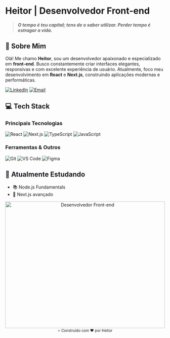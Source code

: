 # Heitor | Desenvolvedor Front-end 

  
> ***O tempo é teu capital; tens de o saber utilizar. Perder tempo é estragar a vida.***
  
</div>

## 🚀 Sobre Mim

Olá! Me chamo **Heitor**, sou um desenvolvedor apaixonado e especializado em **front-end**. Busco constantemente criar interfaces elegantes, responsivas e com excelente experiência de usuário.
Atualmente, foco meu desenvolvimento em **React** e **Next.js**, construindo aplicações modernas e performáticas.


[![LinkedIn](https://img.shields.io/badge/LinkedIn-0077B5?style=for-the-badge&logo=linkedin&logoColor=white)](https://www.linkedin.com/in/heitor-alves1/)
[![Email](https://img.shields.io/badge/Email-D14836?style=for-the-badge&logo=gmail&logoColor=white)](mailto:heitorao32@gmail.com)



## 💻 Tech Stack


### Principais Tecnologias

![React](https://img.shields.io/badge/React-61DAFB?style=for-the-badge&logo=react&logoColor=20232a)
![Next.js](https://img.shields.io/badge/Next.js-000000?style=for-the-badge&logo=next.js&logoColor=white)
![TypeScript](https://img.shields.io/badge/TypeScript-3178C6?style=for-the-badge&logo=typescript&logoColor=white)
![JavaScript](https://img.shields.io/badge/JavaScript-F7DF1E?style=for-the-badge&logo=javascript&logoColor=black)


### Ferramentas & Outros

![Git](https://img.shields.io/badge/Git-F05032?style=for-the-badge&logo=git&logoColor=white)
![VS Code](https://img.shields.io/badge/VS_Code-007ACC?style=for-the-badge&logo=visual-studio-code&logoColor=white)
![Figma](https://img.shields.io/badge/Figma-F24E1E?style=for-the-badge&logo=figma&logoColor=white)

</div>



## 🌱 Atualmente Estudando

- 📚 Node.js Fundamentals
- 🔄 Next.js avançado 




<div align="center">
  <img src="https://media2.giphy.com/media/v1.Y2lkPTc5MGI3NjExenJkZ2J0YXd2Mm40ZGhkaW5yZGtwdWNqb2JnMWNxOWd5NXFvY2ZlNiZlcD12MV9pbnRlcm5hbF9naWZfYnlfaWQmY3Q9Zw/KxbHmvL3MGcctzlfdX/giphy.gif" width="100%" height="400" alt="Desenvolvedor Front-end">
</div>
<div align="center">
  <sub>⭐ Construído com ❤️ por Heitor</sub>
</div>
